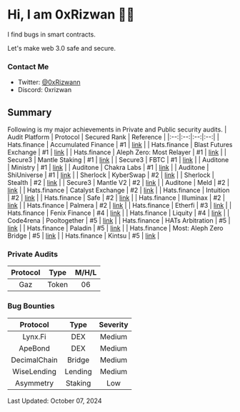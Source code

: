 Hi, I am 0xRizwan :raising_hand_man:
================================
I find bugs in smart contracts.

Let's make web 3.0 safe and secure.

### Contact Me
- Twitter: [@0xRizwann](https://twitter.com/0xRizwann)
- Discord: 0xrizwan

## Summary
Following is my major achievements in Private and Public security audits. 
| Audit Platform | Protocol | Secured Rank | Reference | 
|:--:|:--:|:--:|:--:|
| Hats.finance | Accumulated Finance | #1 | [link](https://app.hats.finance/audit-competitions/accumulated-finance-0x75278bcc0fa7c9e3af98654bce195eaf3bb6a784/leaderboard) |
| Hats.finance | Blast Futures Exchange | #1 | [link](https://app.hats.finance/audit-competitions/blast-futures-exchange-0x97895c329b950755566ddcdad3395caaea395074/leaderboard) |
| Hats.finance | Aleph Zero: Most Relayer | #1 | [link](https://app.hats.finance/audit-competitions/aleph-zero-most-relayer-0xd51be7e53f99f5f0153e1a3c154736adfd4c65e9/leaderboard) |
| Secure3 | Mantle Staking | #1 | [link](https://app.secure3.io/8cf76f955c?tab=detail) |
| Secure3 | FBTC | #1 | [link](https://app.secure3.io/8cf76f955c?tab=detail) |
| Auditone | Ministry | #1 | [link](https://app.auditone.io/publicprofile/Mohammed%20Rizwan) |
| Auditone | Chakra Labs | #1 | [link](https://www.auditone.io/audit-report/chakralabs) |
| Auditone | ShiUniverse | #1 | [link](https://app.auditone.io/publicprofile/Mohammed%20Rizwan) |
| Sherlock | KyberSwap | #2 | [link](https://audits.sherlock.xyz/contests/103/leaderboard) | 
| Sherlock | Stealth | #2 | [link](https://audits.sherlock.xyz/contests/201/leaderboard) | 
| Secure3 | Mantle V2 | #2 | [link](https://app.secure3.io/8cf76f955c?tab=winners) |
| Auditone | Meld | #2 | [link](https://www.auditone.io/audit-report/meld) |
| Hats.finance | Catalyst Exchange | #2 | [link](https://app.hats.finance/audit-competitions/catalyst-exchange-0x3026c1ea29bf1280f99b41934b2cb65d053c9db4/leaderboard) |
| Hats.finance | Intuition | #2 | [link](https://app.hats.finance/audit-competitions/intuition-0x538dbadc50cc87b281cd655f1edbc6ebda02a66a/leaderboard) |
| Hats.finance | Safe | #2 | [link](https://app.hats.finance/audit-competitions/safe-0x2909fdefd24a1ced675cb1444918fa766d76bdac/leaderboard) |
| Hats.finance | Illuminax | #2 | [link](https://app.hats.finance/audit-competitions/illuminex-0x0bb4aa1f58719707405c231fcdf0b405714799cf/leaderboard) |
| Hats.finance | Palmera | #2 | [link](https://app.hats.finance/audit-competitions/palmera-0x5fee7541ddcd51ba9f4af606f87b2c42eea655be/leaderboard) |
| Hats.finance | Etherfi | #3 | [link](https://app.hats.finance/audit-competitions/etherfi-0x36c3b77853dec9c4a237a692623293223d4b9bc4/leaderboard) | 
| Hats.finance | Fenix Finance | #4 | [link](https://app.hats.finance/audit-competitions/fenix-finance-0x83dbe5aa378f3ce160ed084daf85f621289fb92f/leaderboard) |
| Hats.finance | Liquity | #4 | [link](https://app.hats.finance/audit-competitions/liquity-0x6137d49e0e68615a3fedfed0ecf9b1edea1441d8/leaderboard) |
| Code4rena | Pooltogether | #5 | [link](https://code4rena.com/audits/2023-08-pooltogether-v5-part-deux) | 
| Hats.finance | HATs Arbitration | #5 | [link](https://app.hats.finance/audit-competitions/hats-arbitration-contracts-0x79a618f675857b45934ca1c413fd5f409cf89735/leaderboard) |
| Hats.finance | Paladin | #5 | [link](https://app.hats.finance/audit-competitions/paladin-0x1610bfde27e57b068af7f38aec3d2a7b1d146989/leaderboard) |
| Hats.finance | Most: Aleph Zero Bridge | #5 | [link](https://app.hats.finance/audit-competitions/most-aleph-zero-bridge-0xab7c1d45ae21e7133574746b2985c58e0ae2e61d/leaderboard) |
| Hats.finance | Kintsu | #5 | [link](https://app.hats.finance/audit-competitions/kintsu-0x7d70f9442af3a9a0a734fa6a1b4857f25518e9d2/leaderboard) |

### Private Audits 
| Protocol | Type | M/H/L |
|:--:|:--:|:--:|
| Gaz | Token | 06 |

### Bug Bounties 
| Protocol | Type | Severity |
|:--:|:--:|:--:|
| Lynx.Fi | DEX | Medium |
| ApeBond | DEX | Medium |
| DecimalChain | Bridge | Medium |
| WiseLending | Lending | Medium |
| Asymmetry | Staking | Low |

Last Updated: October 07, 2024

